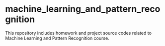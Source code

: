 # machine_learning_and_pattern_recognition
This repository includes homework and project source codes related to Machine Learning and Pattern Recognition course. 
